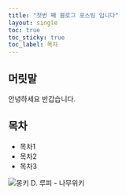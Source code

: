 ```yaml
---
title: "첫번 째 블로그 포스팅 입니다"
layout: single
toc: true
toc_sticky: true
toc_label: 목차
---
```


## 머릿말

안녕하세요 반갑습니다.

## 목차

- 목차1
- 목차2
- 목차3



![몽키 D. 루피 - 나무위키](https://i.namu.wiki/i/9IRO8BZA3xCWUbISuwRDECsVQb-1rKEFHOPHVxT7P67BEzXCXH7W0_jGAZ-r-nNFAFlNVXmrLWWqOzksYc0oWA.webp)
